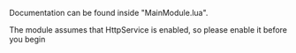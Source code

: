 Documentation can be found inside "MainModule.lua".

The module assumes that HttpService is enabled, so please enable it before you begin
